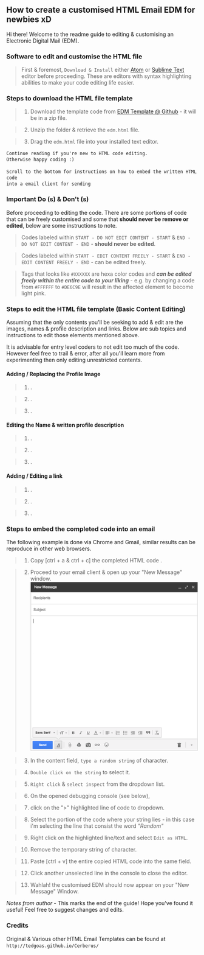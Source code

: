 ## How to create a customised HTML Email EDM for newbies xD

Hi there! Welcome to the readme guide to editing & customising an Electronic Digital Mail (EDM).


### Software to edit and customise the HTML file

> First & foremost, `Download & Install` either [Atom](https://atom.io/) or [Sublime Text](https://www.sublimetext.com/) editor before proceeding. These are editors with syntax highlighting abilities to make your code editing life easier.



### Steps to download the HTML file template

> 1. Download the template code from [EDM Template @ Github](https://github.com/Candiie/HTML-Email) - it will be in a zip file.

> 2. Unzip the folder & retrieve the `edm.html` file.

> 3. Drag the `edm.html` file into your installed text editor.


```
Continue reading if you're new to HTML code editing.
Otherwise happy coding :)

Scroll to the bottom for instructions on how to embed the written HTML code
into a email client for sending
```

### Important Do (s) & Don't (s)

Before proceeding to editing the code. There are some portions of code that can be freely customised and some that **should never be remove or edited**, below are some instructions to note.

> Codes labeled within `START - DO NOT EDIT CONTENT - START` & `END - DO NOT EDIT CONTENT - END` - **should never be edited**.

> Codes labeled within `START - EDIT CONTENT FREELY - START` & `END - EDIT CONTENT FREELY - END` - can be edited freely.

> Tags that looks like `#XXXXXX` are hexa color codes and ***can be edited freely within the entire code to your liking*** - e.g. by changing a code from `#FFFFFF` to `#DE6C9E` will result in the affected element to become light pink.


### Steps to edit the HTML file template (Basic Content Editing)

Assuming that the only contents you'll be seeking to add & edit are the images, names & profile description and links. Below are sub topics and instructions to edit those elements mentioned above.

It is advisable for entry level coders to not edit too much of the code. However feel free to trail & error, after all you'll learn more from experimenting then only editing unrestricted contents.

#### Adding / Replacing the Profile Image
> 1. .

> 2. .

> 3. .

#### Editing the Name & written profile description
> 1. .

> 2. .

> 3. .

#### Adding / Editing a link
> 1. .

> 2. .

> 3. .


### Steps to embed the completed code into an email

The following example is done via Chrome and Gmail, similar results can be reproduce in other web browsers.

> 1. Copy [ctrl + a & ctrl + c] the completed HTML code .

> 2. Proceed to your email client & open up your "New Message" window.
![alt text](img/embed/s2.png)

> 3. In the content field, `type a random string` of character.

> 4. `Double click on the string` to select it.

> 5. `Right click` & `select inspect` from the dropdown list.

> 6. On the opened debugging console (see below),

> 7. click on the ">" highlighted line of code to dropdown.

> 8. Select the portion of the code where your string lies - in this case i'm selecting the line that consist the word *"Random"*

> 9. Right click on the highlighted line/text and select `Edit as HTML`.

> 10. Remove the temporary string of character.

> 11. Paste [ctrl + v] the entire copied HTML code into the same field.

> 12. Click another unselected line in the console to close the editor.

> 13. Wahlah! the customised EDM should now appear on your "New Message" Window.

*Notes from author* - This marks the end of the guide! Hope you've found it useful! Feel free to suggest changes and edits.


### Credits

Original & Various other HTML Email Templates can be found at `` http://tedgoas.github.io/Cerberus/ ``
